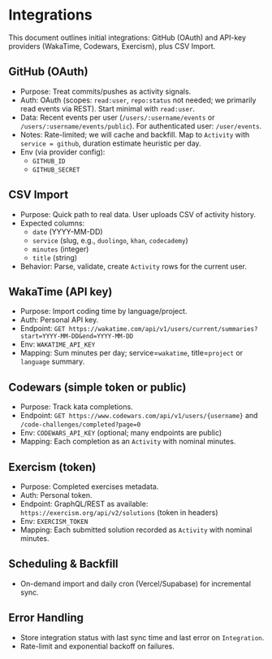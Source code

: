 # Integrations

This document outlines initial integrations: GitHub (OAuth) and API-key providers (WakaTime, Codewars, Exercism), plus CSV Import.

## GitHub (OAuth)
- Purpose: Treat commits/pushes as activity signals.
- Auth: OAuth (scopes: `read:user`, `repo:status` not needed; we primarily read events via REST). Start minimal with `read:user`.
- Data: Recent events per user (`/users/:username/events` or `/users/:username/events/public`). For authenticated user: `/user/events`.
- Notes: Rate-limited; we will cache and backfill. Map to `Activity` with `service = github`, duration estimate heuristic per day.
- Env (via provider config):
  - `GITHUB_ID`
  - `GITHUB_SECRET`

## CSV Import
- Purpose: Quick path to real data. User uploads CSV of activity history.
- Expected columns:
  - `date` (YYYY-MM-DD)
  - `service` (slug, e.g., `duolingo`, `khan`, `codecademy`)
  - `minutes` (integer)
  - `title` (string)
- Behavior: Parse, validate, create `Activity` rows for the current user.

## WakaTime (API key)
- Purpose: Import coding time by language/project.
- Auth: Personal API key.
- Endpoint: `GET https://wakatime.com/api/v1/users/current/summaries?start=YYYY-MM-DD&end=YYYY-MM-DD`
- Env: `WAKATIME_API_KEY`
- Mapping: Sum minutes per day; service=`wakatime`, title=`project` or `language` summary.

## Codewars (simple token or public)
- Purpose: Track kata completions.
- Endpoint: `GET https://www.codewars.com/api/v1/users/{username}` and `/code-challenges/completed?page=0`
- Env: `CODEWARS_API_KEY` (optional; many endpoints are public)
- Mapping: Each completion as an `Activity` with nominal minutes.

## Exercism (token)
- Purpose: Completed exercises metadata.
- Auth: Personal token.
- Endpoint: GraphQL/REST as available: `https://exercism.org/api/v2/solutions` (token in headers)
- Env: `EXERCISM_TOKEN`
- Mapping: Each submitted solution recorded as `Activity` with nominal minutes.

## Scheduling & Backfill
- On-demand import and daily cron (Vercel/Supabase) for incremental sync.

## Error Handling
- Store integration status with last sync time and last error on `Integration`.
- Rate-limit and exponential backoff on failures.
